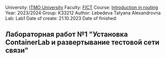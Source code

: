 
University: [ITMO University](https://itmo.ru/ru/) 
Faculty: [FICT](https://fict.itmo.ru)
Course: [Introduction in routing](https://github.com/itmo-ict-faculty/introduction-in-routing)
Year: 2023/2024
Group: K33212
Author: Lebedeva Tatyana Alexandrovna
Lab: Lab1
Date of create: 21.10.2023
Date of finished: 

## Лабораторная работ №1 "Установка ContainerLab и развертывание тестовой сети связи"    
